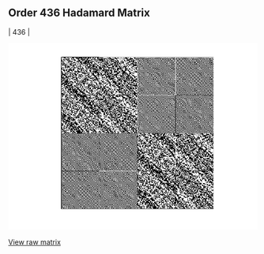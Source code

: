 ## Order 436 Hadamard Matrix

| 436 |

<img src="436.png" class="img-responsive" alt=""> 

[View raw matrix](order436.txt)
